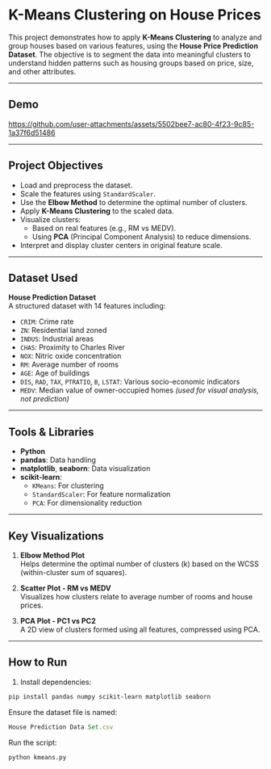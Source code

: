 # K-Means Clustering on House Prices

This project demonstrates how to apply **K-Means Clustering** to analyze and group houses based on various features, using the **House Price Prediction Dataset**. The objective is to segment the data into meaningful clusters to understand hidden patterns such as housing groups based on price, size, and other attributes.

---
## Demo

https://github.com/user-attachments/assets/5502bee7-ac80-4f23-9c85-1a37f6d51486

---

## Project Objectives

- Load and preprocess the dataset.
- Scale the features using `StandardScaler`.
- Use the **Elbow Method** to determine the optimal number of clusters.
- Apply **K-Means Clustering** to the scaled data.
- Visualize clusters:
  - Based on real features (e.g., RM vs MEDV).
  - Using **PCA** (Principal Component Analysis) to reduce dimensions.
- Interpret and display cluster centers in original feature scale.

---

## Dataset Used

**House Prediction Dataset**  
A structured dataset with 14 features including:

- `CRIM`: Crime rate
- `ZN`: Residential land zoned
- `INDUS`: Industrial areas
- `CHAS`: Proximity to Charles River
- `NOX`: Nitric oxide concentration
- `RM`: Average number of rooms
- `AGE`: Age of buildings
- `DIS`, `RAD`, `TAX`, `PTRATIO`, `B`, `LSTAT`: Various socio-economic indicators
- `MEDV`: Median value of owner-occupied homes *(used for visual analysis, not prediction)*

---

## Tools & Libraries

- **Python**
- **pandas**: Data handling
- **matplotlib**, **seaborn**: Data visualization
- **scikit-learn**:
  - `KMeans`: For clustering
  - `StandardScaler`: For feature normalization
  - `PCA`: For dimensionality reduction

---

## Key Visualizations

1. **Elbow Method Plot**  
   Helps determine the optimal number of clusters (k) based on the WCSS (within-cluster sum of squares).

2. **Scatter Plot - RM vs MEDV**  
   Visualizes how clusters relate to average number of rooms and house prices.

3. **PCA Plot - PC1 vs PC2**  
   A 2D view of clusters formed using all features, compressed using PCA.

---

## How to Run

1. Install dependencies:

```bash
pip install pandas numpy scikit-learn matplotlib seaborn
```
Ensure the dataset file is named:
```javascript
House Prediction Data Set.csv
```
Run the script:
```bash
python kmeans.py
```
